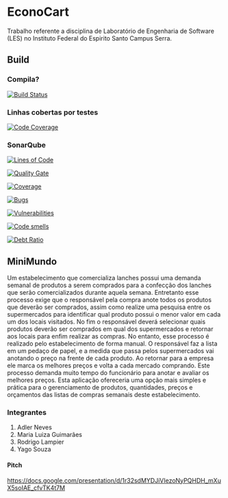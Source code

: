 # EconoCart
Trabalho referente a disciplina de Laboratório de Engenharia de Software (LES) no Instituto Federal do Espirito Santo Campus Serra.

## Build

### Compila?

[![Build Status](https://travis-ci.org/malubsi/econocart.svg?branch=master)](https://travis-ci.org/malubsi/econocart)

### Linhas cobertas por testes

[![Code Coverage](https://codecov.io/gh/malubsi/econocart/branch/master/graph/badge.svg)](https://codecov.io/gh/malubsi/econocart)

### SonarQube

[![Lines of Code](https://sonarqube.adlerneves.com.br/api/badges/measure?key=econocart&metric=lines)](https://sonarqube.adlerneves.com.br/dashboard?id=econocart)

[![Quality Gate](https://sonarqube.adlerneves.com.br/api/badges/gate?key=econocart)](https://sonarqube.adlerneves.com.br/dashboard?id=econocart)

[![Coverage](https://sonarqube.adlerneves.com.br/api/badges/measure?key=econocart&metric=coverage)](https://sonarqube.adlerneves.com.br/dashboard?id=econocart)

[![Bugs](https://sonarqube.adlerneves.com.br/api/badges/measure?key=econocart&metric=bugs)](https://sonarqube.adlerneves.com.br/dashboard?id=econocart)

[![Vulnerabilities](https://sonarqube.adlerneves.com.br/api/badges/measure?key=econocart&metric=vulnerabilities)](https://sonarqube.adlerneves.com.br/dashboard?id=econocart)

[![Code smells](https://sonarqube.adlerneves.com.br/api/badges/measure?key=econocart&metric=code_smells)](https://sonarqube.adlerneves.com.br/dashboard?id=econocart)

[![Debt Ratio](https://sonarqube.adlerneves.com.br/api/badges/measure?key=econocart&metric=sqale_debt_ratio)](https://sonarqube.adlerneves.com.br/dashboard?id=econocart)


## MiniMundo
Um estabelecimento que comercializa lanches possui uma demanda semanal de produtos a serem comprados para a confecção dos lanches que serão comercializados durante aquela semana. Entretanto esse
processo exige que o responsável pela compra anote todos os produtos que deverão ser comprados, assim como realize uma pesquisa entre os supermercados para identificar qual produto possui
o menor valor em cada um dos locais visitados. No fim o responsável deverá selecionar quais produtos deverão ser comprados em qual dos supermercados e retornar aos locais para enfim realizar as compras. No entanto, esse processo é realizado pelo estabelecimento de forma manual. O responsável faz a lista em um pedaço de papel, e a medida que passa pelos supermercados vai anotando o preço na frente de cada produto. Ao retornar para a empresa ele marca os melhores preços e volta a cada mercado comprando. Este processo demanda muito tempo do funcionário para anotar e avaliar os melhores preços. Esta aplicação ofereceria uma opção mais simples e prática para o gerenciamento de produtos, quantidades, preços e orçamentos das listas de compras semanais deste estabelecimento. 
### Integrantes
1. Adler Neves
2. Maria Luiza Guimarães
3. Rodrigo Lampier
4. Yago Souza
####  Pitch
https://docs.google.com/presentation/d/1r32sdMYDJiVIezoNyPQHDH_mXuX5soIAE_cfvTK4t7M
